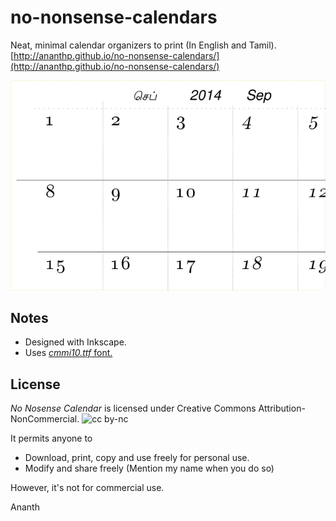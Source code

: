 no-nonsense-calendars
=====================

Neat, minimal calendar organizers to print (In English and Tamil). [http://ananthp.github.io/no-nonsense-calendars/](http://ananthp.github.io/no-nonsense-calendars/)

![September 2014 Calendar](images/2014-09_sep--no-nonsense-calendar.png "September 2014, No Nonsense Calendar")

## Notes

* Designed with Inkscape.
* Uses [_cmmi10.ttf_ font.](http://www.ctan.org/tex-archive/fonts/cm/ps-type1/bakoma/ttf)

## License

*No Nosense Calendar* is licensed under Creative Commons Attribution-NonCommercial.  ![cc by-nc](http://i.creativecommons.org/l/by-nc/3.0/88x31.png)

It permits anyone to

* Download, print, copy and use freely for personal use.
* Modify and share freely (Mention my name when you do so)

However, it's not for commercial use. 

Ananth
